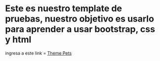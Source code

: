 # Este es nuestro template de pruebas, nuestro objetivo es usarlo para aprender a usar bootstrap, css y html 

ingresa a este link = [Theme Pets](https://darwinyusef.github.io/theme_pets/demo-pet.html)
